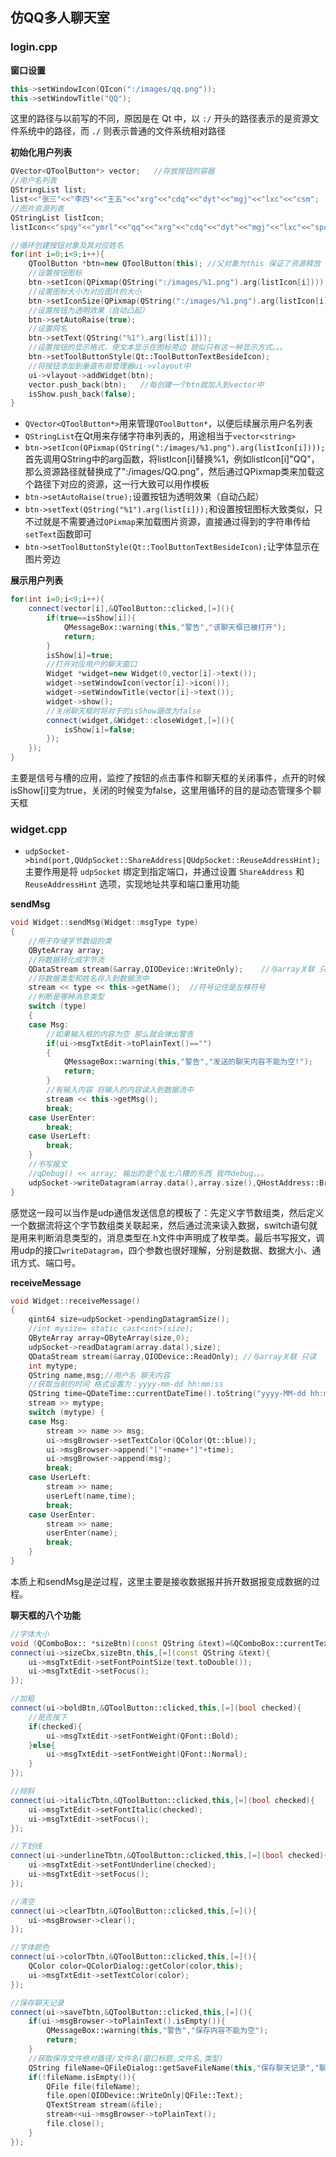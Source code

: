 ##  仿QQ多人聊天室

###  login.cpp

**窗口设置**

```cpp
this->setWindowIcon(QIcon(":/images/qq.png"));
this->setWindowTitle("QQ");
```

这里的路径与以前写的不同，原因是在 Qt 中，以 `:/` 开头的路径表示的是资源文件系统中的路径，而 `./` 则表示普通的文件系统相对路径 



**初始化用户列表**

```cpp
QVector<QToolButton*> vector;   //存放按钮的容器
//用户名列表
QStringList list;
list<<"张三"<<"李四"<<"王五"<<"xrg"<<"cdq"<<"dyt"<<"mgj"<<"lxc"<<"csm";
//图片资源列表
QStringList listIcon;
listIcon<<"spqy"<<"ymrl"<<"qq"<<"xrg"<<"cdq"<<"dyt"<<"mgj"<<"lxc"<<"spqy";

//循环创建按钮对象及其对应姓名
for(int i=0;i<9;i++){
    QToolButton *btn=new QToolButton(this);	//父对象为this 保证了资源释放
    //设置按钮图标
    btn->setIcon(QPixmap(QString(":/images/%1.png").arg(listIcon[i])));
    //设置图标大小为对应图片的大小
    btn->setIconSize(QPixmap(QString(":/images/%1.png").arg(listIcon[i])).size());
    //设置按钮为透明效果（自动凸起）
    btn->setAutoRaise(true);
    //设置网名
    btn->setText(QString("%1").arg(list[i]));
    //设置按钮的显示格式，使文本显示在图标旁边 貌似只有这一种显示方式。。。
    btn->setToolButtonStyle(Qt::ToolButtonTextBesideIcon);
    //将按钮添加到垂直布局管理器ui->vlayout中
    ui->vlayout->addWidget(btn);
    vector.push_back(btn);   //每创建一个btn就加入到vector中
    isShow.push_back(false);
}
```

- `QVector<QToolButton*>`用来管理`QToolButton*`，以便后续展示用户名列表
- `QStringList`在Qt用来存储字符串列表的，用途相当于`vector<string>`
- `btn->setIcon(QPixmap(QString(":/images/%1.png").arg(listIcon[i])));`首先调用QString中的arg函数，将listIcon[i]替换%1，例如listIcon[i]"QQ"，那么资源路径就替换成了":/images/QQ.png"，然后通过QPixmap类来加载这个路径下对应的资源，这一行大致可以用作模板
- `btn->setAutoRaise(true);`设置按钮为透明效果（自动凸起）
- `btn->setText(QString("%1").arg(list[i]));`和设置按钮图标大致类似，只不过就是不需要通过`QPixmap`来加载图片资源，直接通过得到的字符串传给`setText`函数即可
- `btn->setToolButtonStyle(Qt::ToolButtonTextBesideIcon);`让字体显示在图片旁边



**展示用户列表**

```cpp
for(int i=0;i<9;i++){
    connect(vector[i],&QToolButton::clicked,[=](){
        if(true==isShow[i]){
            QMessageBox::warning(this,"警告","该聊天框已被打开");
            return;
        }
        isShow[i]=true;
        //打开对应用户的聊天窗口
        Widget *widget=new Widget(0,vector[i]->text());
        widget->setWindowIcon(vector[i]->icon());
        widget->setWindowTitle(vector[i]->text());
        widget->show();
        //关闭聊天框时将对于的isShow跟改为false
        connect(widget,&Widget::closeWidget,[=](){
            isShow[i]=false;
        });
    });
}
```

主要是信号与槽的应用，监控了按钮的点击事件和聊天框的关闭事件，点开的时候isShow[i]变为true，关闭的时候变为false，这里用循环的目的是动态管理多个聊天框



### widget.cpp

- `udpSocket->bind(port,QUdpSocket::ShareAddress|QUdpSocket::ReuseAddressHint);` 主要作用是将 `udpSocket` 绑定到指定端口，并通过设置 `ShareAddress` 和 `ReuseAddressHint` 选项，实现地址共享和端口重用功能 



**sendMsg**

```cpp
void Widget::sendMsg(Widget::msgType type)
{
    //用于存储字节数组的类
    QByteArray array;
    //将数据转化成字节流
    QDataStream stream(&array,QIODevice::WriteOnly);    //与array关联 只写
    //将数据类型和姓名存入到数据流中
    stream << type << this->getName();	//符号记住是左移符号
    //判断是哪种消息类型
    switch (type)
    {
    case Msg:
        //如果输入框的内容为空 那么就会弹出警告
        if(ui->msgTxtEdit->toPlainText()=="")
        {
            QMessageBox::warning(this,"警告","发送的聊天内容不能为空!");
            return;
        }
        //有输入内容 将输入的内容读入到数据流中
        stream << this->getMsg();
        break;
    case UserEnter:
        break;
    case UserLeft:
        break;
    }
    //书写报文
    //qDebug() << array; 输出的是个乱七八糟的东西 我咋debug。。。
    udpSocket->writeDatagram(array.data(),array.size(),QHostAddress::Broadcast,this->port); //指定端口 广播
}
```

感觉这一段可以当作是udp通信发送信息的模板了：先定义字节数组类，然后定义一个数据流将这个字节数组类关联起来，然后通过流来读入数据，switch语句就是用来判断消息类型的，消息类型在.h文件中声明成了枚举类。最后书写报文，调用udp的接口`writeDatagram`，四个参数也很好理解，分别是数据、数据大小、通讯方式、端口号。



**receiveMessage**

```cpp
void Widget::receiveMessage()
{
    qint64 size=udpSocket->pendingDatagramSize();
    //int mysize= static_cast<int>(size);
    QByteArray array=QByteArray(size,0);
    udpSocket->readDatagram(array.data(),size);
    QDataStream stream(&array,QIODevice::ReadOnly); //与array关联 只读
    int mytype;
    QString name,msg;//用户名 聊天内容
    //获取当前的时间 格式设置为：yyyy-mm-dd hh:mm:ss
    QString time=QDateTime::currentDateTime().toString("yyyy-MM-dd hh:mm:ss");
    stream >> mytype;
    switch (mytype) {
    case Msg:
        stream >> name >> msg;
        ui->msgBrowser->setTextColor(QColor(Qt::blue));
        ui->msgBrowser->append("["+name+"]"+time);
        ui->msgBrowser->append(msg);
        break;
    case UserLeft:
        stream >> name;
        userLeft(name,time);
        break;
    case UserEnter:
        stream >> name;
        userEnter(name);
        break;
    }
}
```

本质上和sendMsg是逆过程，这里主要是接收数据报并拆开数据报变成数据的过程。



**聊天框的八个功能**

```cpp
//字体大小
void (QComboBox:: *sizeBtn)(const QString &text)=&QComboBox::currentTextChanged;
connect(ui->sizeCbx,sizeBtn,this,[=](const QString &text){
    ui->msgTxtEdit->setFontPointSize(text.toDouble());
    ui->msgTxtEdit->setFocus();
});

//加粗
connect(ui->boldBtn,&QToolButton::clicked,this,[=](bool checked){
    //是否按下
    if(checked){
        ui->msgTxtEdit->setFontWeight(QFont::Bold);
    }else{
        ui->msgTxtEdit->setFontWeight(QFont::Normal);
    }
});

//倾斜
connect(ui->italicTbtn,&QToolButton::clicked,this,[=](bool checked){
    ui->msgTxtEdit->setFontItalic(checked);
    ui->msgTxtEdit->setFocus();
});

//下划线
connect(ui->underlineTbtn,&QToolButton::clicked,this,[=](bool checked){
    ui->msgTxtEdit->setFontUnderline(checked);
    ui->msgTxtEdit->setFocus();
});

//清空
connect(ui->clearTbtn,&QToolButton::clicked,this,[=](){
    ui->msgBrowser->clear();
});

//字体颜色
connect(ui->colorTbtn,&QToolButton::clicked,this,[=](){
    QColor color=QColorDialog::getColor(color,this);
    ui->msgTxtEdit->setTextColor(color);
});

//保存聊天记录
connect(ui->saveTbtn,&QToolButton::clicked,this,[=](){
    if(ui->msgBrowser->toPlainText().isEmpty()){
        QMessageBox::warning(this,"警告","保存内容不能为空");
        return;
    }
    //获取保存文件绝对路径/文件名(窗口标题,文件名,类型)
    QString fileName=QFileDialog::getSaveFileName(this,"保存聊天记录","聊天记录","(*.txt)");
    if(!fileName.isEmpty()){
        QFile file(fileName);
        file.open(QIODevice::WriteOnly|QFile::Text);
        QTextStream stream(&file);
        stream<<ui->msgBrowser->toPlainText();
        file.close();
    }
});
```

